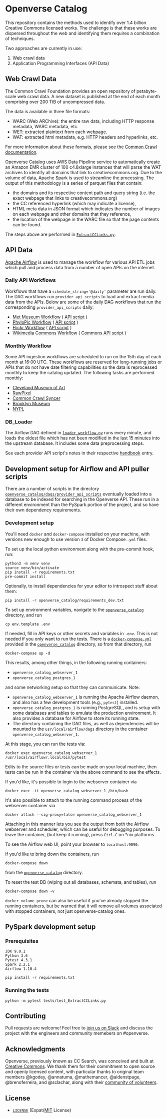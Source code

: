# Openverse Catalog

This repository contains the methods used to identify over 1.4 billion Creative
Commons licensed works. The challenge is that these works are dispersed
throughout the web and identifying them requires a combination of techniques.

Two approaches are currently in use:

1. Web crawl data
2. Application Programming Interfaces (API Data)

## Web Crawl Data

The Common Crawl Foundation provides an open repository of petabyte-scale web
crawl data. A new dataset is published at the end of each month comprising over
200 TiB of uncompressed data.

The data is available in three file formats:

- WARC (Web ARChive): the entire raw data, including HTTP response metadata,
  WARC metadata, etc.
- WET: extracted plaintext from each webpage.
- WAT: extracted html metadata, e.g. HTTP headers and hyperlinks, etc.

For more information about these formats, please see the
[Common Crawl documentation][ccrawl_doc].

Openverse Catalog uses AWS Data Pipeline service to automatically create an Amazon EMR
cluster of 100 c4.8xlarge instances that will parse the WAT archives to identify
all domains that link to creativecommons.org. Due to the volume of data, Apache
Spark is used to streamline the processing. The output of this methodology is a
series of parquet files that contain:

- the domains and its respective content path and query string (i.e. the exact
  webpage that links to creativecommons.org)
- the CC referenced hyperlink (which may indicate a license),
- HTML meta data in JSON format which indicates the number of images on each
  webpage and other domains that they reference,
- the location of the webpage in the WARC file so that the page contents can be
  found.

The steps above are performed in [`ExtractCCLinks.py`][ex_cc_links].

[ccrawl_doc]: https://commoncrawl.org/the-data/get-started/
[ex_cc_links]: archive/ExtractCCLinks.py

## API Data

[Apache Airflow](https://airflow.apache.org/) is used to manage the workflow for
various API ETL jobs which pull and process data from a number of open APIs on
the internet.

### Daily API Workflows

Workflows that have a `schedule_string='@daily'` parameter are run daily. The DAG
workflows run `provider_api_scripts` to load and extract media data from the APIs.
Below are some of the daily DAG workflows that run the corresponding `provider_api_scripts`
daily:

- [Met Museum Workflow](openverse_catalog/dags/metropolitan_museum_workflow.py)
  ( [API script](openverse_catalog/dags/provider_api_scripts/metropolitan_museum_of_art.py) )
- [PhyloPic Workflow](openverse_catalog/dags/phylopic_workflow.py)
  ( [API script](openverse_catalog/dags/provider_api_scripts/phylopic.py) )
- [Flickr Workflow](openverse_catalog/dags/flickr_workflow.py)
  ( [API script](openverse_catalog/dags/provider_api_scripts/flickr.py) )
- [Wikimedia Commons Workflow](openverse_catalog/dags/wikimedia_workflow.py)
  ( [Commons API script](openverse_catalog/dags/provider_api_scripts/wikimedia_commons.py) )

### Monthly Workflow

Some API ingestion workflows are scheduled to run on the 15th day of each
month at 16:00 UTC. These workflows are reserved for long-running jobs or
APIs that do not have date filtering capabilities so the data is reprocessed
monthly to keep the catalog updated. The following tasks are performed monthly:

- [Cleveland Museum of Art](openverse_catalog/dags/provider_api_scripts/cleveland_museum_of_art.py)
- [RawPixel](openverse_catalog/dags/provider_api_scripts/raw_pixel.py)
- [Common Crawl Syncer](openverse_catalog/dags/commoncrawl_scripts/commoncrawl_s3_syncer/SyncImageProviders.py)
- [Brooklyn Museum](openverse_catalog/dags/provider_api_scripts/brooklyn_museum.py)
- [NYPL](openverse_catalog/dags/provider_api_scripts/nypl.py)

### DB_Loader

The Airflow DAG defined in [`loader_workflow.py`][db_loader] runs every minute,
and loads the oldest file which has not been modified in the last 15 minutes
into the upstream database. It includes some data preprocessing steps.

[db_loader]: openverse_catalog/dags/loader_workflow.py

See each provider API script's notes in their respective [handbook][ov-handbook] entry.

[ov-handbook]: https://make.wordpress.org/openverse/handbook/openverse-handbook/

## Development setup for Airflow and API puller scripts

There are a number of scripts in the directory
[`openverse_catalog/dags/provider_api_scripts`][api_scripts] eventually
loaded into a database to be indexed for searching in the Openverse API. These run in a
different environment than the PySpark portion of the project, and so have their
own dependency requirements.

[api_scripts]: openverse_catalog/dags/provider_api_scripts

### Development setup

You'll need `docker` and `docker-compose` installed on your machine, with
versions new enough to use version `3` of Docker Compose `.yml` files.

To set up the local python environment along with the pre-commit hook, run:

```shell
python3 -m venv venv
source venv/bin/activate
pip install -r requirements.txt
pre-commit install
```

Optionally, to install dependencies for your editor to introspect stuff about them:

```shell
pip install -r openverse_catalog/requirements_dev.txt
```

To set up environment variables, navigate to the
[`openverse_catalog`][cc_airflow] directory, and run

```shell
cp env.template .env
```

If needed, fill in API keys or other secrets and variables in `.env`. This is
not needed if you only want to run the tests. There is a
[`docker-compose.yml`][dockercompose] provided in the
[`openverse_catalog`][cc_airflow] directory, so from that directory, run

```shell
docker-compose up -d
```

This results, among other things, in the following running containers:

- `openverse_catalog_webserver_1`
- `openverse_catalog_postgres_1`

and some networking setup so that they can communicate. Note:

- `openverse_catalog_webserver_1` is running the Apache Airflow daemon, and also
  has a few development tools (e.g., `pytest`) installed.
- `openverse_catalog_postgres_1` is running PostgreSQL, and is setup with some
  databases and tables to emulate the production environment. It also provides a
  database for Airflow to store its running state.
- The directory containing the DAG files, as well as dependencies will be
  mounted to the `usr/local/airflow/dags` directory in the container
  `openverse_catalog_webserver_1`.

At this stage, you can run the tests via:

```shell
docker exec openverse_catalog_webserver_1 /usr/local/airflow/.local/bin/pytest
```

Edits to the source files or tests can be made on your local machine, then tests
can be run in the container via the above command to see the effects.

If you'd like, it's possible to login to the webserver container via

```shell
docker exec -it openverse_catalog_webserver_1 /bin/bash
```

It's also possible to attach to the running command process of the webserver
container via

```shell
docker attach --sig-proxy=false openverse_catalog_webserver_1
```

Attaching in this manner lets you see the output from both the Airflow webserver
and scheduler, which can be useful for debugging purposes. To leave the
container, (but keep it running), press `Ctrl-C` on \*nix platforms

To see the Airflow web UI, point your browser to `localhost:9090`.

If you'd like to bring down the containers, run

```shell
docker-compose down
```

from the [`openverse_catalog`][cc_airflow] directory.

To reset the test DB (wiping out all databases, schemata, and tables), run

```shell
docker-compose down -v
```

`docker volume prune` can also be useful if you've already stopped the running containers, but be warned that it will remove all volumes associated with stopped containers, not just openverse-catalog ones.

[dockercompose]: openverse_catalog/docker-compose.yml
[cc_airflow]: openverse_catalog/

## PySpark development setup

### Prerequisites

```
JDK 9.0.1
Python 3.6
Pytest 4.3.1
Spark 2.2.1
Airflow 1.10.4

pip install -r requirements.txt
```

### Running the tests

```
python -m pytest tests/test_ExtractCCLinks.py
```

## Contributing

Pull requests are welcome! Feel free to [join us on Slack][wp_slack] and discuss the
project with the engineers and community memebers on #openverse.

## Acknowledgments

Openverse, previously known as CC Search, was conceived and built at
[Creative Commons][cc]. We thank them for their commitment to open source and openly
licensed content, with particular thanks to original team members @kgodey, @annatuma,
@mathemancer, @aldenstpage, @brenoferreira, and @sclachar, along with their
[community of volunteers][cc_community].

## License

- [`LICENSE`](LICENSE) (Expat/[MIT][mit] License)

[mit]: http://www.opensource.org/licenses/MIT "The MIT License | Open Source Initiative"
[wp_slack]: https://make.wordpress.org/chat/
[cc]: https://creativecommons.org
[cc_community]: https://opensource.creativecommons.org/community/community-team/
